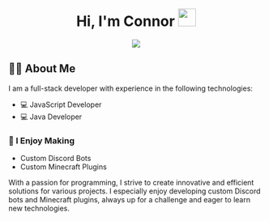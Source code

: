 <h1 align="center">Hi, I'm Connor <img src="https://media.giphy.com/media/hvRJCLFzcasrR4ia7z/giphy.gif" width="35"></h1>

<p align="center">
  <a href="https://github.com/DenverCoder1/readme-typing-svg">
    <img src="https://readme-typing-svg.herokuapp.com?font=Time+New+Roman&size=25&pause=1000&color=BE4DC8&background=11FF3600&center=true&vCenter=true&multiline=true&width=1120&height=100&lines=Experienced+full-stack+developer+with+a+strong+background+in+JavaScript+and+Java.;Always+learning+new+things">
  </a>
</p>

## 🙋‍♂️ About Me

I am a full-stack developer with experience in the following technologies:

- 💻 JavaScript Developer
- 💻 Java Developer

### 🤖 I Enjoy Making
- Custom Discord Bots
- Custom Minecraft Plugins

With a passion for programming, I strive to create innovative and efficient solutions for various projects. I especially enjoy developing custom Discord bots and Minecraft plugins, always up for a challenge and eager to learn new technologies.
